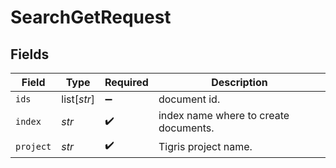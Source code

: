 # SearchGetRequest


## Fields

| Field                                 | Type                                  | Required                              | Description                           |
| ------------------------------------- | ------------------------------------- | ------------------------------------- | ------------------------------------- |
| `ids`                                 | list[*str*]                           | :heavy_minus_sign:                    | document id.                          |
| `index`                               | *str*                                 | :heavy_check_mark:                    | index name where to create documents. |
| `project`                             | *str*                                 | :heavy_check_mark:                    | Tigris project name.                  |